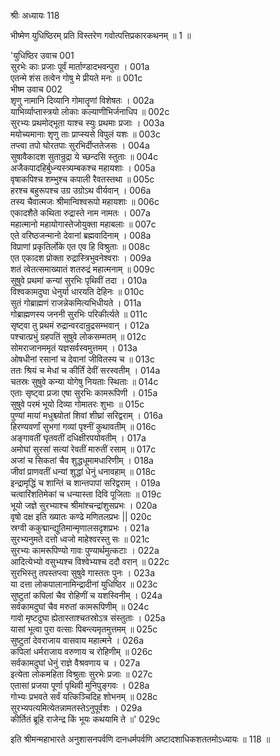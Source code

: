 श्रीः
अध्यायः 118

भीष्मेण युधिष्ठिरम् प्रति विस्तरेण गवोत्पत्तिप्रकारकथनम् ॥ 1 ॥

'युधिष्ठिर उवाच 	001  
सुरभेः काः प्रजाः पूर्वं मार्ताण्डादभवन्पुरा ।	001a  
एतन्मे शंस तत्वेन गोषु मे प्रीयते मनः ॥	001c  
भीष्म उवाच 	002  
शृणु नामानि दिव्यानि गोमातॄणां विशेषतः ।	002a  
याभिर्व्याप्तास्त्रयो लोकाः कल्याणीभिर्जनाधिप ॥	002c  
सुरभ्यः प्रथमोद्भूता याश्च स्युः प्रथमाः प्रजाः ।	003a  
मयोच्यमानाः शृणु ताः प्राप्स्यसे विपुलं यशः ॥	003c  
तप्त्वा तपो घोरतपाः सुरभिर्दीप्ततेजसः ।	004a  
सुषावैकादश सुतान्रुद्रा ये च्छन्दसि स्तुताः ॥	004c  
अजैकपादहिर्बुध्न्यस्त्र्यम्बकश्च महायशाः ।	005a  
वृषाकपिश्च शम्भुश्च कपाली रैवतस्तथा ॥	005c  
हरश्च बहुरूपश्च उग्र उग्रोऽथ वीर्यवान् ।	006a  
तस्य चैवात्मजः श्रीमान्विश्वरूपो महायशाः ॥	006c  
एकादशैते कथिता रुद्रास्ते नाम नामतः ।	007a  
महात्मानो महायोगास्तेजोयुक्ता महाबलाः ॥	007c  
एते वरिष्ठजन्मानो देवानां ब्रह्मवादिनाम् ।	008a  
विप्राणां प्रकृतिर्लोके एत एव हि विश्रुताः ॥	008c  
एत एकादश प्रोक्ता रुद्रास्त्रिभुवनेश्वराः ।	009a  
शतं त्वेतत्समाख्यातं शतरुद्रं महात्मनाम् ॥	009c  
सुषुवे प्रथमां कन्यां सुरभिः पृथिवीं तदा ।	010a  
विश्वकामदुघा धेनुर्या धारयति देहिनः ॥	010c  
सुतं गोब्राह्मणं राजन्नेकमित्यभिधीयते ।	011a  
गोब्राह्मणस्य जननी सुरभिः परिकीर्त्यते ॥	011c  
सृष्ट्वा तु प्रथमं रुद्रान्वरदान्रुद्रसम्भवान् ।	012a  
पश्चात्प्रभुं ग्रहपतिं सुषुवे लोकसम्मतम् ॥	012c  
सोमराजानममृतं यज्ञसर्वस्वमुत्तमम् ।	013a  
ओषधीनां रसानां च देवानां जीवितस्य च ॥	013c  
ततः श्रियं च मेधां च कीर्तिं देवीं सरस्वतीम् ।	014a  
चतस्रः सुषुवे कन्या योगेषु नियताः स्थिताः ॥	014c  
एताः सृष्ट्वा प्रजा एषा सुरभिः कामरूपिणी ।	015a  
सुषुवे परमं भूयो दिव्या गोमातरः शुभाः ॥	015c  
पुण्यां मायां मधुश्च्योतां शिवां शीघ्रां सरिद्वराम् ।	016a  
हिरण्यवर्णां सुभगां गव्यां पृश्नीं कुथावतीम् ॥	016c  
अङ्गावतीं घृतवतीं दधिक्षीरपयोवतीम् ।	017a  
अमोघां सुरसां सत्यां रेवतीं मारुतीं रसाम् ॥	017c  
अजां च सिकतां चैव शुद्धधूमामधारिणीम् ।	018a  
जीवां प्राणवतीं धन्यां शुद्धां धेनुं धनावहाम् ॥	018c  
इन्द्रामृद्धिं च शान्तिं च शान्तपापां सरिद्वराम् ।	019a  
चत्वारिंशतिमेकां च धन्यास्ता दिवि पूजिताः ॥	019c  
भूयो जज्ञे सुरभ्याश्च श्रीमांश्चन्द्रांशुसप्रभः ।	020a  
वृषो दक्ष इति ख्यातः कण्ढे मणितलप्रभः ||	020c  
स्रग्वी ककुद्मान्द्युतिमान्मृणालसदृशप्रभः ।	021a  
सुरभ्यनुमते दत्तो ध्वजो माहेश्वरस्तु सः ॥	021c  
सुरभ्यः कामरूपिण्यो गावः पुण्यार्थमुत्कटाः ।	022a  
आदित्येभ्यो वसुभ्यश्च विश्वेभ्यश्च ददौ वरान् ॥	022c  
सुरभिस्तु तपस्तप्त्वा सुषुवे गास्ततः पुनः ।	023a  
या दत्ता लोकपालानामिन्द्रादीनां युधिष्ठिर ॥	023c  
सुष्टुतां कपिलां चैव रोहिणीं च यशस्विनीम् ।	024a  
सर्वकामदुघां चैव मरुतां कामरूपिणीम् ॥	024c  
गावो मृष्टदुघा ह्येतास्ताश्चतस्रोऽत्र संस्तुताः ।	025a  
यासां भूत्वा पुरा वत्साः पिबन्त्यमृतमुत्तमम् ॥	025c  
सुष्टुतां देवराजाय वासवाय महात्मने ।	026a  
कपिलां धर्मराजाय वरुणाय च रोहिणीम् ॥	026c  
सर्वकामदुघां धेनुं राज्ञे वैश्रवणाय च ।	027a  
इत्येता लोकमहिता विश्रुताः सुरभेः प्रजाः ॥	027c  
एतासां प्रजया पूर्णा पृथिवी मुनिपुङ्गवः ।	028a  
गोभ्यः प्रभवते सर्वं यत्किञ्चिदिह शोभनम् ॥	028c  
सुरभ्यपत्यमित्येतन्नामतस्तेऽनुपूर्वशः ।	029a  
कीर्तितं ब्रूहि राजेन्द्र किं भूयः कथयामि ते ॥' 	029c  

इति श्रीमन्महाभारते अनुशासनपर्वणि दानधर्मपर्वणि अष्टादशाधिकशततमोऽध्यायः ॥ 118 ॥

